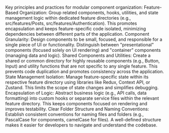 Key principles and practices for modular component organization:
Feature-Based Organization:
Group related components, hooks, utilities, and state management logic within dedicated feature directories (e.g., src/features/Posts, src/features/Authentication).
This promotes encapsulation and keeps feature-specific code isolated, minimizing dependencies between different parts of the application.
Component Granularity:
Design components to be small, focused, and responsible for a single piece of UI or functionality.
Distinguish between "presentational" components (focused solely on UI rendering) and "container" components (managing data and logic).
Shared Components and Utilities:
Create a shared or common directory for highly reusable components (e.g., Button, Input) and utility functions that are not specific to any single feature.
This prevents code duplication and promotes consistency across the application.
State Management Isolation:
Manage feature-specific state within its respective feature directory using libraries like Redux, Context API, or Zustand.
This limits the scope of state changes and simplifies debugging.
Encapsulation of Logic:
Abstract business logic (e.g., API calls, data formatting) into custom hooks or separate service files within the relevant feature directory.
This keeps components focused on rendering and improves testability.
Clear Folder Structure and Naming Conventions:
Establish consistent conventions for naming files and folders (e.g., PascalCase for components, camelCase for files).
A well-defined structure makes it easier for developers to navigate and understand the codebase.